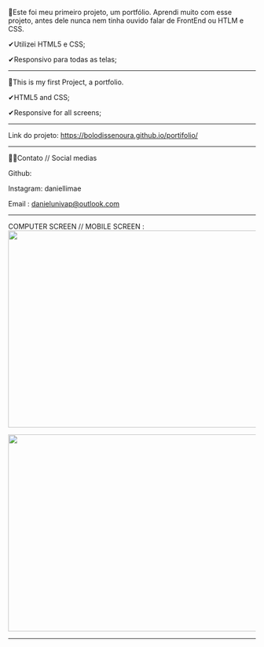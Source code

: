 📢Este foi meu primeiro projeto, um portfólio. Aprendi muito com esse projeto, antes dele nunca nem tinha ouvido falar de FrontEnd ou HTLM e CSS.

✔Utilizei HTML5 e CSS; 

✔Responsivo para todas as telas;

------------------------------------------------------

📢This is my first Project, a portfolio.

✔HTML5 and CSS; 

✔Responsive for all screens;

-----------------------------------------------

Link do projeto: https://bolodissenoura.github.io/portifolio/

-----------------------------------------------

🎈🎈Contato // Social medias

Github:

Instagram: daniellimae

Email : danielunivap@outlook.com 

-----------------------------------------------

COMPUTER SCREEN // MOBILE SCREEN :
<img src="https://media.giphy.com/media/pIEiOxH5lU3jSNhYs3/giphy.gif" width="800" height="400" />


<img src="https://media.giphy.com/media/lHP85h9meyamIT2tYD/giphy.gif" width="800" height="400" />

--------------------------------------------------

